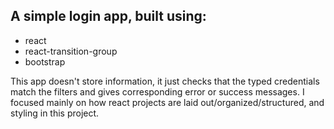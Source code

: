 ## A simple login app, built using:
* react
* react-transition-group
* bootstrap

This app doesn't store information, it just checks that the typed credentials match the filters and gives corresponding error or success messages. I focused mainly on how react projects are laid out/organized/structured, and styling in this project.
